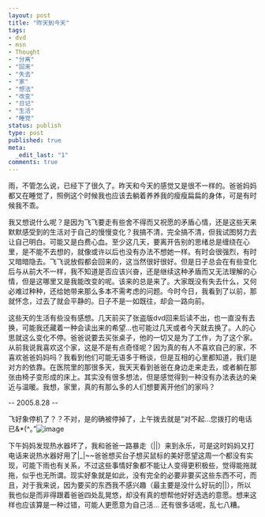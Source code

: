 ```yaml
---
layout: post
title: "昨天到今天"
tags:
- dvd
- msn
- Thought
- "分离"
- "回来"
- "失去"
- "家"
- "想法"
- "改变"
- "日记"
- "生活"
- "睡觉"
status: publish
type: post
published: true
meta:
  _edit_last: "1"
comments: true
---
```

雨，不管怎么说，已经下了很久了。昨天和今天的感觉又是很不一样的。爸爸妈妈都又在睡觉了，照例这个时候我也应该去躺着养养我的瘦瘦扁扁的身体，可是有时候我不乖。

我又想说什么呢？是因为飞飞要走有些舍不得而又祝愿的矛盾心情，还是这些天来默默感受到的生活对于自己的慢慢变化？我搞不清，完全搞不清，但我试图努力去让自己明白。可能又是白费心血。至少这几天，要离开告别的思绪总是缠绕在心里，是不能不去想的，就像或许以后也没有办法不想她一样。有时会很强烈，有时又暗暗隐去。飞飞说放假都会回来的，这当然很好很好。但是日子总会在有些变化后与从前大不一样，我不知道是否应该兴奋，还是继续这种矛盾而又无法理解的心情，但是这哪里又是我能改变的呢。该来的总是来了。大家既没有失去什么，又何必难过种种，还给她带来那么多本不需考虑的问题。今时今日，我看到了以前，那就怀念，过去了就会平静的。日子不是一如既往，却会一路向前。

这些天的生活有些没有感想。几天前买了张盗版dvd回来后读不出，也一直没有去换，可能我还藏着一种会读出来的希望…也可能过几天或者今天就去换了。人的心思就这么变化不停。爸爸说要去买张桌子，他的一切又是为了工作，为了这个家。从前我说我喜欢这个家，这是不是有点奇怪呢？因为真的有人不喜欢自己的家，不喜欢爸爸妈妈吗？我看到他们可能无语多于畅谈，但是互相的心里都知道，我们是对方的依靠。在医院里的那很多天，我天天看到爸爸在身边走来走去，或者躺在那张由椅子变形成的床上。其实没有很多想法，但是感觉得到一种没有办法表达的亲近与温暖。我想，家里，真的有那么多的人们想要离开他们的家吗？

-- 2005.8.28 --

飞好象停机了？？不对，是的确被停掉了，上午拨去就是“对不起…您拨打的电话已&\*(^。”![image](http://spaces.msn.com/rte/emoticons/smile_sniff.gif)

下午妈妈发现热水器坏了，我和爸爸一路暴走（||）来到永乐，可是这时妈妈又打电话来说热水器好用了|\_|~~爸爸想买台子想买鼠标的美好愿望这周一个都没有实现，可能下雨也有关系，不过这些事情好象都不能让人变得更积极些，觉得能拖就拖，似乎也无所谓。现实好象就是如此，没有完全的必要非要买这些东西不可，而且，对于我来说，因为要买的东西我不感兴趣（最主要是没什么好玩的||），所以我也似是而非得跟着爸爸四处乱晃悠，却没有真的想帮他好好选选的意愿。想来这样也应该算是一种过错，可能人更愿意为自己活…
还有很多话呢，乱七八糟。
